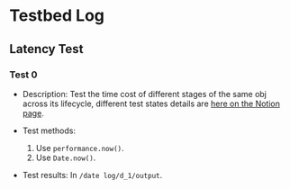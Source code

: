 # Testbed Log

## Latency Test

### Test 0

- Description: Test the time cost of different stages of the same obj across its lifecycle, different test states details are [here on the Notion page](https://www.notion.so/enderwang/Test-current-implementation-latency-1125ced186b580efbf5afeb4890d7375?pvs=4#1175ced186b5807497b8e83c48494c3e).

- Test methods:
  1. Use `performance.now()`.
  2. Use `Date.now()`.

- Test results: In `/date log/d_1/output`.
